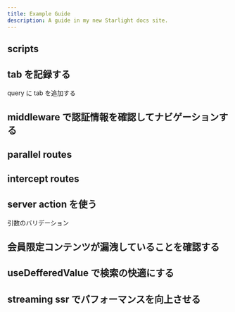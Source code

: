 ```yaml
---
title: Example Guide
description: A guide in my new Starlight docs site.
---
```


## scripts

## tab を記録する

query に tab を追加する

## middleware で認証情報を確認してナビゲーションする

## parallel routes

## intercept routes

## server action を使う

引数のバリデーション

## 会員限定コンテンツが漏洩していることを確認する

## useDefferedValue で検索の快適にする

## streaming ssr でパフォーマンスを向上させる
